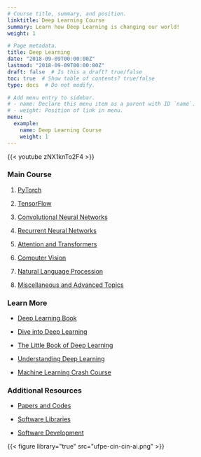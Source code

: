 ```yaml
---
# Course title, summary, and position.
linktitle: Deep Learning Course
summary: Learn how Deep Learning is changing our world!
weight: 1

# Page metadata.
title: Deep Learning
date: "2018-09-09T00:00:00Z"
lastmod: "2018-09-09T00:00:00Z"
draft: false  # Is this a draft? true/false
toc: true  # Show table of contents? true/false
type: docs  # Do not modify.

# Add menu entry to sidebar.
# - name: Declare this menu item as a parent with ID `name`.
# - weight: Position of link in menu.
menu:
  example:
    name: Deep Learning Course
    weight: 1
---
```


{{< youtube zNX1knTo2F4 >}}

### Main Course

1. [PyTorch](pytorch)

2. [TensorFlow](tensorflow)

3. [Convolutional Neural Networks](convolutional_neural_networks)

4. [Recurrent Neural Networks](recurrent_neural_networks)

5. [Attention and Transformers](attention_transformers)

6. [Computer Vision](computer_vision)

7. [Natural Language Procession](natural_language_processing)

8. [Miscellaneous and Advanced Topics](miscellaneous_and_advanced_topics)

### Learn More

* [Deep Learning Book](https://www.deeplearningbook.org)

* [Dive into Deep Learning](https://d2l.ai)

* [The Little Book of Deep Learning](https://fleuret.org/public/lbdl.pdf)

* [Understanding Deep Learning](https://udlbook.github.io/udlbook/)

* [Machine Learning Crash Course](https://developers.google.com/machine-learning)

### Additional Resources

* [Papers and Codes](papers_codes)

* [Software Libraries](software_libraries)

* [Software Development](software_development)

{{< figure library="true" src="ufpe-cin-cin-ai.png" >}}
